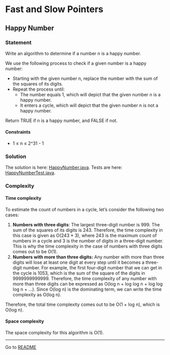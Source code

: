 # Fast and Slow Pointers

## Happy Number

### Statement

Write an algorithm to determine if a number n is a happy number.

We use the following process to check if a given number is a happy number:

- Starting with the given number n, replace the number with the sum of the squares of its digits.
- Repeat the process until:
    - The number equals 1, which will depict that the given number n is a happy number.
    - It enters a cycle, which will depict that the given number n is not a happy number.

Return TRUE if n is a happy number, and FALSE if not.

#### Constraints

- 1 ≤ n ≤ 2^31 - 1

### Solution

The solution is here: [HappyNumber.java](../src/main/java/com/github/akarazhev/challenge/fastandslowpointers/HappyNumber.java "HappyNumber.java").
Tests are here: [HappyNumberTest.java](../src/test/java/com/github/akarazhev/challenge/fastandslowpointers/HappyNumberTest.java "HappyNumberTest.java").

### Complexity

#### Time complexity

To estimate the count of numbers in a cycle, let’s consider the following two cases:

1. **Numbers with three digits**: The largest three-digit number is 999. The sum of the squares of its digits is 243.
   Therefore, the time complexity in this case is given as O(243 * 3), where 243 is the maximum count of numbers in a cycle
   and 3 is the number of digits in a three-digit number. This is why the time complexity in the case of numbers with
   three digits comes out to be O(1).
2. **Numbers with more than three digits:** Any number with more than three digits will lose at least one digit at
   every step until it becomes a three-digit number. For example, the first four-digit number that we can get in the cycle is
   1053, which is the sum of the square of the digits in 9999999999999. Therefore, the time complexity of any number with
   more than three digits can be expressed as O(log n + log log n + log log log n + ...). Since O(log n) is the
   dominating term, we can write the time complexity as O(log n).

Therefore, the total time complexity comes out to be O(1 + log n), which is O(log n).

#### Space complexity

The space complexity for this algorithm is O(1).

<hr>

Go to [README](../README.md "README.me")